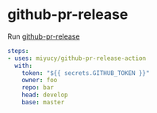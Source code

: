 # github-pr-release

Run [github-pr-release](https://github.com/uiur/github-pr-release#readme)

```yaml
steps:
- uses: miyucy/github-pr-release-action
  with:
    token: "${{ secrets.GITHUB_TOKEN }}"
    owner: foo
    repo: bar
    head: develop
    base: master
```
